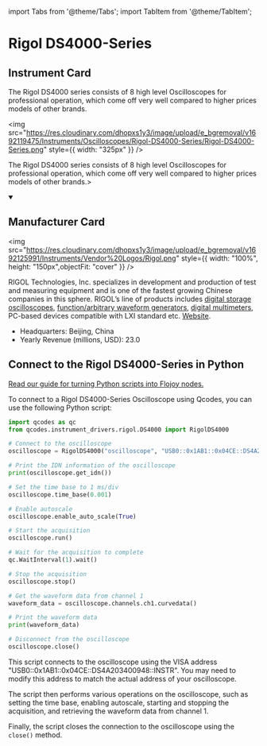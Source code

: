 
import Tabs from '@theme/Tabs';
import TabItem from '@theme/TabItem';

# Rigol DS4000-Series

## Instrument Card

<div className="flex">

<div>

The Rigol DS4000 series consists of 8 high level Oscilloscopes for professional operation, which come off very well compared to higher prices models of other brands.

</div>

<img src="https://res.cloudinary.com/dhopxs1y3/image/upload/e_bgremoval/v1692119475/Instruments/Oscilloscopes/Rigol-DS4000-Series/Rigol-DS4000-Series.png" style={{ width: "325px" }} />

</div>

The Rigol DS4000 series consists of 8 high level Oscilloscopes for professional operation, which come off very well compared to higher prices models of other brands.>

<details open>
<summary><h2>Manufacturer Card</h2></summary>

<img src="https://res.cloudinary.com/dhopxs1y3/image/upload/e_bgremoval/v1692125991/Instruments/Vendor%20Logos/Rigol.png" style={{ width: "100%", height: "150px",objectFit: "cover" }} />

RIGOL Technologies, Inc. specializes in development and production of test and measuring equipment and is one of the fastest growing Chinese companies in this sphere.
RIGOL’s line of products includes [digital storage oscilloscopes](https://www.tmatlantic.com/e-store/index.php?SECTION_ID=227), [function/arbitrary waveform generators](https://www.tmatlantic.com/e-store/index.php?SECTION_ID=230), [digital multimeters](https://www.tmatlantic.com/e-store/index.php?SECTION_ID=233), PC-based devices compatible with LXI standard etc. <a href="https://www.rigol.com/">Website</a>.

<ul>
  <li>Headquarters: Beijing, China</li>
  <li>Yearly Revenue (millions, USD): 23.0</li>
</ul>
</details>

## Connect to the Rigol DS4000-Series in Python

[Read our guide for turning Python scripts into Flojoy nodes.](https://docs.flojoy.ai/custom-nodes/creating-custom-node/)


<Tabs>
<TabItem value="Qcodes" label="Qcodes">

To connect to a Rigol DS4000-Series Oscilloscope using Qcodes, you can use the following Python script:

```python
import qcodes as qc
from qcodes.instrument_drivers.rigol.DS4000 import RigolDS4000

# Connect to the oscilloscope
oscilloscope = RigolDS4000("oscilloscope", "USB0::0x1AB1::0x04CE::DS4A203400948::INSTR")

# Print the IDN information of the oscilloscope
print(oscilloscope.get_idn())

# Set the time base to 1 ms/div
oscilloscope.time_base(0.001)

# Enable autoscale
oscilloscope.enable_auto_scale(True)

# Start the acquisition
oscilloscope.run()

# Wait for the acquisition to complete
qc.WaitInterval(1).wait()

# Stop the acquisition
oscilloscope.stop()

# Get the waveform data from channel 1
waveform_data = oscilloscope.channels.ch1.curvedata()

# Print the waveform data
print(waveform_data)

# Disconnect from the oscilloscope
oscilloscope.close()
```

This script connects to the oscilloscope using the VISA address "USB0::0x1AB1::0x04CE::DS4A203400948::INSTR". You may need to modify this address to match the actual address of your oscilloscope.

The script then performs various operations on the oscilloscope, such as setting the time base, enabling autoscale, starting and stopping the acquisition, and retrieving the waveform data from channel 1.

Finally, the script closes the connection to the oscilloscope using the `close()` method.

</TabItem>
</Tabs>